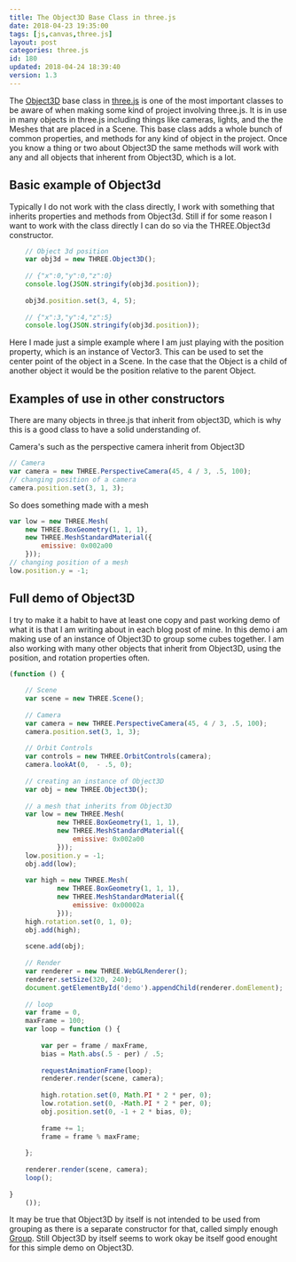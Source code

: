 ```yaml
---
title: The Object3D Base Class in three.js
date: 2018-04-23 19:35:00
tags: [js,canvas,three.js]
layout: post
categories: three.js
id: 180
updated: 2018-04-24 18:39:40
version: 1.3
---
```


The [Object3D](https://threejs.org/docs/index.html#api/core/Object3D) base class in [three.js](https://threejs.org/) is one of the most important classes to be aware of when making some kind of project involving three.js. It is in use in many objects in three.js including things like cameras, lights, and the the Meshes that are placed in a Scene. This base class adds a whole bunch of common properties, and methods for any kind of object in the project. Once you know a thing or two about Object3D the same methods will work with any and all objects that inherent from Object3D, which is a lot.

<!-- more -->

## Basic example of Object3d

Typically I do not work with the class directly, I work with something that inherits properties and methods from Object3d. Still if for some reason I want to work with the class directly I can do so via the THREE.Object3d constructor.

```js
    // Object 3d position
    var obj3d = new THREE.Object3D();
 
    // {"x":0,"y":0,"z":0}
    console.log(JSON.stringify(obj3d.position));
 
    obj3d.position.set(3, 4, 5);
 
    // {"x":3,"y":4,"z":5}
    console.log(JSON.stringify(obj3d.position));
```

Here I made just a simple example where I am just playing with the position property, which is an instance of Vector3. This can be used to set the center point of the object in a Scene. In the case that the Object is a child of another object it would be the position relative to the parent Object.

## Examples of use in other constructors

There are many objects in three.js that inherit from object3D, which is why this is a good class to have a solid understanding of.

Camera's such as the perspective camera inherit from Object3D
```js
// Camera
var camera = new THREE.PerspectiveCamera(45, 4 / 3, .5, 100);
// changing position of a camera
camera.position.set(3, 1, 3);
```

So does something made with a mesh

```js
var low = new THREE.Mesh(
    new THREE.BoxGeometry(1, 1, 1),
    new THREE.MeshStandardMaterial({
        emissive: 0x002a00
    }));
// changing position of a mesh
low.position.y = -1;
```

## Full demo of Object3D

I try to make it a habit to have at least one copy and past working demo of what it is that I am writing about in each blog post of mine. In this demo i am making use of an instance of Object3D to group some cubes together. I am also working with many other objects that inherit from Object3D, using the position, and rotation properties often.

```js
(function () {
 
    // Scene
    var scene = new THREE.Scene();
 
    // Camera
    var camera = new THREE.PerspectiveCamera(45, 4 / 3, .5, 100);
    camera.position.set(3, 1, 3);
 
    // Orbit Controls
    var controls = new THREE.OrbitControls(camera);
    camera.lookAt(0,  - .5, 0);
 
    // creating an instance of Object3D
    var obj = new THREE.Object3D();
 
    // a mesh that inherits from Object3D
    var low = new THREE.Mesh(
            new THREE.BoxGeometry(1, 1, 1),
            new THREE.MeshStandardMaterial({
                emissive: 0x002a00
            }));
    low.position.y = -1;
    obj.add(low);
 
    var high = new THREE.Mesh(
            new THREE.BoxGeometry(1, 1, 1),
            new THREE.MeshStandardMaterial({
                emissive: 0x00002a
            }));
    high.rotation.set(0, 1, 0);
    obj.add(high);
 
    scene.add(obj);
 
    // Render
    var renderer = new THREE.WebGLRenderer();
    renderer.setSize(320, 240);
    document.getElementById('demo').appendChild(renderer.domElement);
 
    // loop
    var frame = 0,
    maxFrame = 100;
    var loop = function () {
 
        var per = frame / maxFrame,
        bias = Math.abs(.5 - per) / .5;
 
        requestAnimationFrame(loop);
        renderer.render(scene, camera);
 
        high.rotation.set(0, Math.PI * 2 * per, 0);
        low.rotation.set(0, -Math.PI * 2 * per, 0);
        obj.position.set(0, -1 + 2 * bias, 0);
 
        frame += 1;
        frame = frame % maxFrame;
 
    };
 
    renderer.render(scene, camera);
    loop();
 
}
    ());
```

It may be true that Object3D by itself is not intended to be used from grouping as there is a separate constructor for that, called simply enough [Group](https://threejs.org/docs/index.html#api/objects/Group). Still Object3D by itself seems to work okay be itself good enought for this simple demo on Object3D.